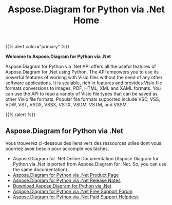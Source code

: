 ﻿---
title: Aspose.Diagram for Python via .Net Home
type: docs
weight: 40
url: /fr/python-net/
---
{{% alert color="primary" %}}


**Welcome to Aspose.Diagram for Python via .Net**

Aspose.Diagram for Python via .Net API offers all the useful features of Aspose.Diagram for .Net using Python. The API empowers you to use its powerful features of working with Visio files without the need of any other software applications. It is scalable, rich in features and provides Visio file formats conversions to images, PDF, HTML, XML and XAML formats. You can use the API to read a variety of Visio file types that can be saved as other Visio file formats. Popular file formats supported include VSD, VSS, VDW, VST, VSDX, VSSX, VSTX, VSDM, VSTM, and VSSM.

{{% /alert %}}
## **Aspose.Diagram for Python via .Net**
Vous trouverez ci-dessous des liens vers des ressources utiles dont vous pourriez avoir besoin pour accomplir vos tâches.

- Aspose.Diagram for .Net Online Documentation (Aspose.Diagram for Python via .Net is ported from Aspose.Diagram for .Net. So, you can use the same documentation)
- [Aspose.Diagram for Python via .Net Product Page](https://products.aspose.com/diagram/python-net/)
- [Aspose.Diagram for Python via .Net Release Notes](https://releases.aspose.com/fr/diagram/python-net/release-notes/)
- [Download Aspose.Diagram for Python via .Net](https://releases.aspose.com/fr/diagram/python-net/)
- [Aspose.Diagram for Python via .Net Free Support Forum](https://forum.aspose.com/c/diagram/17)
- [Aspose.Diagram for Python via .Net Paid Support Helpdesk](https://helpdesk.aspose.com/)

